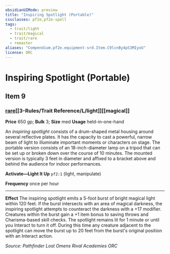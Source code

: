 ```yaml
---
obsidianUIMode: preview
title: "Inspiring Spotlight (Portable)"
cssclasses: pf2e,pf2e-spell
tags:
  - trait/light
  - trait/magical
  - trait/rare
  - remaster
aliases: "Compendium.pf2e.equipment-srd.Item.C9lcnBy4pS3MIyoU"
license: ORC
---
```

# Inspiring Spotlight (Portable)
## Item 9
### [rare](rare "Rare Rarity Trait")[[3-Rules/Trait Reference/L/light]][[magical]]


**Price** 650 gp; 
**Bulk** 3; **Size** med
**Usage** held-in-one-hand

An _inspiring spotlight_ consists of a drum-shaped metal housing around several reflective plates. It has the capacity to cast a powerful, narrow beam of light to illuminate important moments or characters on stage. The portable version consists of an 18-inch-diameter lamp on a tripod that can be set up or broken down over the course of 10 minutes. The mounted version is typically 3 feet in diameter and affixed to a bracket above and behind the audience for indoor performances.

**Activate—Light It Up** `pf2:1` (light, manipulate)

**Frequency** once per hour

* * *

**Effect** The inspiring spotlight emits a 5-foot burst of bright magical light within 120 feet. If the burst intersects with an area of magical darkness, the inspiring spotlight attempts to counteract the darkness with a +17 modifier. Creatures within the burst gain a +1 item bonus to saving throws and Charisma-based skill checks. The spotlight remains lit for 1 minute or until you Interact to turn it off. During this time any creature adjacent to the spotlight can move the burst up to 20 feet from the burst's original position with an Interact action.

*Source: Pathfinder Lost Omens Rival Academies*
*ORC*
